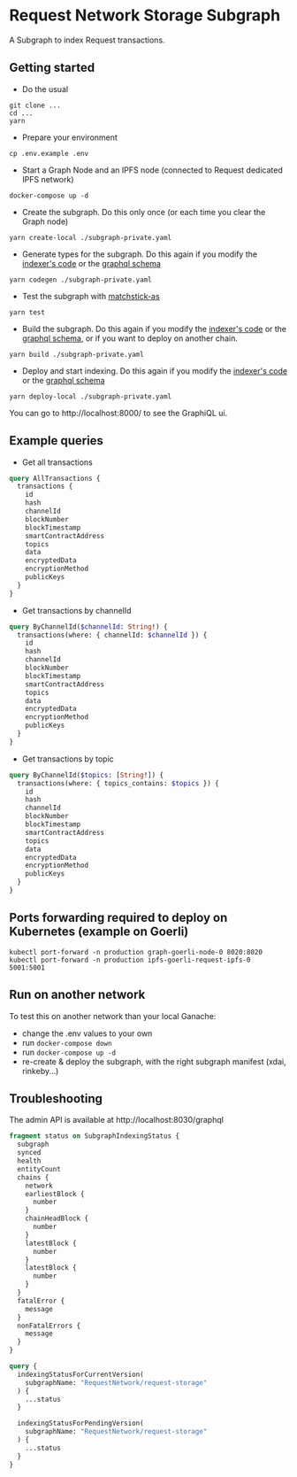 # Request Network Storage Subgraph

A Subgraph to index Request transactions.

## Getting started

- Do the usual

```
git clone ...
cd ...
yarn
```

- Prepare your environment

```
cp .env.example .env
```

- Start a Graph Node and an IPFS node (connected to Request dedicated IPFS network)

```
docker-compose up -d
```

- Create the subgraph. Do this only once (or each time you clear the Graph node)

```
yarn create-local ./subgraph-private.yaml
```

- Generate types for the subgraph. Do this again if you modify the [indexer's code](./src/mapping.ts) or the [graphql schema](./schema.graphql)

```
yarn codegen ./subgraph-private.yaml
```

- Test the subgraph with [matchstick-as](https://thegraph.com/docs/en/developing/unit-testing-framework/#calling-a-mapping-function-with-an-event)

```
yarn test
```

- Build the subgraph. Do this again if you modify the [indexer's code](./src/mapping.ts) or the [graphql schema](./schema.graphql), 
or if you want to deploy on another chain.

```
yarn build ./subgraph-private.yaml
```

- Deploy and start indexing. Do this again if you modify the [indexer's code](./src/mapping.ts) or the [graphql schema](./schema.graphql)

```
yarn deploy-local ./subgraph-private.yaml
```

You can go to http://localhost:8000/ to see the GraphiQL ui.

## Example queries

- Get all transactions

```graphql
query AllTransactions {
  transactions {
    id
    hash
    channelId
    blockNumber
    blockTimestamp
    smartContractAddress
    topics
    data
    encryptedData
    encryptionMethod
    publicKeys
  }
}
```

- Get transactions by channelId

```graphql
query ByChannelId($channelId: String!) {
  transactions(where: { channelId: $channelId }) {
    id
    hash
    channelId
    blockNumber
    blockTimestamp
    smartContractAddress
    topics
    data
    encryptedData
    encryptionMethod
    publicKeys
  }
}
```

- Get transactions by topic

```graphql
query ByChannelId($topics: [String!]) {
  transactions(where: { topics_contains: $topics }) {
    id
    hash
    channelId
    blockNumber
    blockTimestamp
    smartContractAddress
    topics
    data
    encryptedData
    encryptionMethod
    publicKeys
  }
}
```

## Ports forwarding required to deploy on Kubernetes (example on Goerli)

```
kubectl port-forward -n production graph-goerli-node-0 8020:8020
kubectl port-forward -n production ipfs-goerli-request-ipfs-0 5001:5001
```

## Run on another network

To test this on another network than your local Ganache:

- change the .env values to your own
- run `docker-compose down`
- run `docker-compose up -d`
- re-create & deploy the subgraph, with the right subgraph manifest (xdai, rinkeby...)

## Troubleshooting

The admin API is available at http://localhost:8030/graphql

```graphql
fragment status on SubgraphIndexingStatus {
  subgraph
  synced
  health
  entityCount
  chains {
    network
    earliestBlock {
      number
    }
    chainHeadBlock {
      number
    }
    latestBlock {
      number
    }
    latestBlock {
      number
    }
  }
  fatalError {
    message
  }
  nonFatalErrors {
    message
  }
}

query {
  indexingStatusForCurrentVersion(
    subgraphName: "RequestNetwork/request-storage"
  ) {
    ...status
  }

  indexingStatusForPendingVersion(
    subgraphName: "RequestNetwork/request-storage"
  ) {
    ...status
  }
}
```
